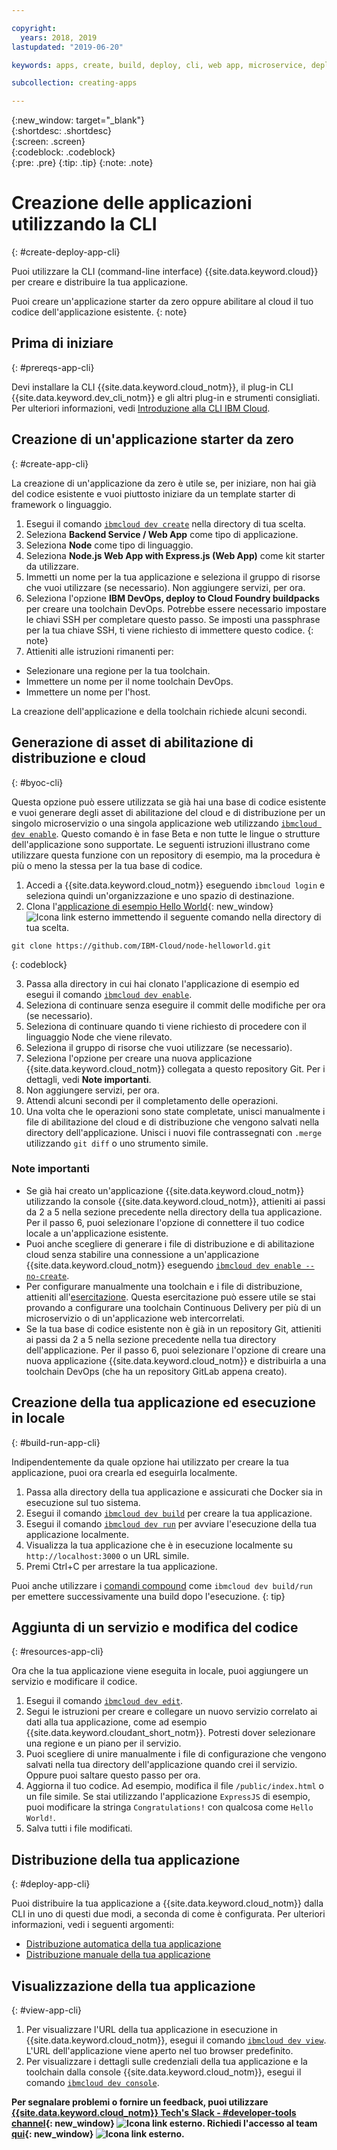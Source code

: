 ```yaml
---

copyright:
  years: 2018, 2019
lastupdated: "2019-06-20"

keywords: apps, create, build, deploy, cli, web app, microservice, deploy cli, build app local, developer tools, ibmcloud dev create

subcollection: creating-apps

---
```


{:new_window: target="_blank"}  
{:shortdesc: .shortdesc}  
{:screen: .screen}  
{:codeblock: .codeblock}  
{:pre: .pre}
{:tip: .tip}
{:note: .note}

# Creazione delle applicazioni utilizzando la CLI
{: #create-deploy-app-cli}

Puoi utilizzare la CLI (command-line interface) {{site.data.keyword.cloud}} per creare e distribuire la tua applicazione. 

Puoi creare un'applicazione starter da zero oppure abilitare al cloud il tuo codice dell'applicazione esistente. 
{: note}

## Prima di iniziare
{: #prereqs-app-cli}

Devi installare la CLI {{site.data.keyword.cloud_notm}}, il plug-in CLI {{site.data.keyword.dev_cli_notm}} e gli altri plug-in e strumenti consigliati. Per ulteriori informazioni, vedi [Introduzione alla CLI IBM Cloud](/docs/cli?topic=cloud-cli-getting-started). 

## Creazione di un'applicazione starter da zero
{: #create-app-cli}

La creazione di un'applicazione da zero è utile se, per iniziare, non hai già del codice esistente e vuoi piuttosto iniziare da un template starter di framework o linguaggio.

1. Esegui il comando [`ibmcloud dev create`](/docs/cli/idt?topic=cloud-cli-idt-cli#create) nella directory di tua scelta.
2. Seleziona **Backend Service / Web App** come tipo di applicazione.
3. Seleziona **Node** come tipo di linguaggio.
4. Seleziona **Node.js Web App with Express.js (Web App)** come kit starter da utilizzare.
5. Immetti un nome per la tua applicazione e seleziona il gruppo di risorse che vuoi utilizzare (se necessario). Non aggiungere servizi, per ora.
6. Seleziona l'opzione **IBM DevOps, deploy to Cloud Foundry buildpacks** per creare una toolchain DevOps. Potrebbe essere necessario impostare le chiavi SSH per completare questo passo.
  Se imposti una passphrase per la tua chiave SSH, ti viene richiesto di immettere questo codice.
  {: note}
7. Attieniti alle istruzioni rimanenti per:
  * Selezionare una regione per la tua toolchain.
  * Immettere un nome per il nome toolchain DevOps.
  * Immettere un nome per l'host.

La creazione dell'applicazione e della toolchain richiede alcuni secondi.

## Generazione di asset di abilitazione di distribuzione e cloud
{: #byoc-cli}

Questa opzione può essere utilizzata se già hai una base di codice esistente e vuoi generare degli asset di abilitazione del cloud e di distribuzione per un singolo microservizio o una singola applicazione web utilizzando [`ibmcloud dev enable`](/docs/cli/idt?topic=cloud-cli-idt-cli#enable). Questo comando è in fase Beta e non tutte le lingue o strutture dell'applicazione sono supportate. Le seguenti istruzioni illustrano come utilizzare questa funzione con un repository di esempio, ma la procedura è più o meno la stessa per la tua base di codice.

1. Accedi a {{site.data.keyword.cloud_notm}} eseguendo `ibmcloud login` e seleziona quindi un'organizzazione e uno spazio di destinazione.
2. Clona l'[applicazione di esempio Hello World](https://github.com/IBM-Cloud/node-helloworld){: new_window} ![Icona link esterno](../icons/launch-glyph.svg "Icona link esterno") immettendo il seguente comando nella directory di tua scelta.

  ```
  git clone https://github.com/IBM-Cloud/node-helloworld.git
  ```
  {: codeblock}

3. Passa alla directory in cui hai clonato l'applicazione di esempio ed esegui il comando [`ibmcloud dev enable`](/docs/cli/idt?topic=cloud-cli-idt-cli#enable).
4. Seleziona di continuare senza eseguire il commit delle modifiche per ora (se necessario).
5. Seleziona di continuare quando ti viene richiesto di procedere con il linguaggio Node che viene rilevato.
6. Seleziona il gruppo di risorse che vuoi utilizzare (se necessario). 
7. Seleziona l'opzione per creare una nuova applicazione {{site.data.keyword.cloud_notm}} collegata a questo repository Git. Per i dettagli, vedi **Note importanti**.
8. Non aggiungere servizi, per ora.
9. Attendi alcuni secondi per il completamento delle operazioni. 
10. Una volta che le operazioni sono state completate, unisci manualmente i file di abilitazione del cloud e di distribuzione che vengono salvati nella directory dell'applicazione. Unisci i nuovi file contrassegnati con `.merge` utilizzando `git diff` o uno strumento simile.

### Note importanti
 - Se già hai creato un'applicazione {{site.data.keyword.cloud_notm}} utilizzando la console {{site.data.keyword.cloud_notm}}, attieniti ai passi da 2 a 5 nella sezione precedente nella directory della tua applicazione. Per il passo 6, puoi selezionare l'opzione di connettere il tuo codice locale a un'applicazione esistente.
 - Puoi anche scegliere di generare i file di distribuzione e di abilitazione cloud senza stabilire una connessione a un'applicazione {{site.data.keyword.cloud_notm}} eseguendo [`ibmcloud dev enable --no-create`](/docs/cli/idt?topic=cloud-cli-idt-cli#enable).
 - Per configurare manualmente una toolchain e i file di distribuzione, attieniti all'[esercitazione](/docs/apps/tutorials?topic=creating-apps-tutorial-byoc-kube). Questa esercitazione può essere utile se stai provando a configurare una toolchain Continuous Delivery per più di un microservizio o di un'applicazione web intercorrelati.
 - Se la tua base di codice esistente non è già in un repository Git, attieniti ai passi da 2 a 5 nella sezione precedente nella tua directory dell'applicazione. Per il passo 6, puoi selezionare l'opzione di creare una nuova applicazione {{site.data.keyword.cloud_notm}} e distribuirla a una toolchain DevOps (che ha un repository GitLab appena creato).

## Creazione della tua applicazione ed esecuzione in locale
{: #build-run-app-cli}

Indipendentemente da quale opzione hai utilizzato per creare la tua applicazione, puoi ora crearla ed eseguirla localmente.

1. Passa alla directory della tua applicazione e assicurati che Docker sia in esecuzione sul tuo sistema.
2. Esegui il comando [`ibmcloud dev build`](/docs/cli/idt?topic=cloud-cli-idt-cli#build) per creare la tua applicazione.
3. Esegui il comando [`ibmcloud dev run`](/docs/cli/idt?topic=cloud-cli-idt-cli#run) per avviare l'esecuzione della tua applicazione localmente.
4. Visualizza la tua applicazione che è in esecuzione localmente su `http://localhost:3000` o un URL simile.
5. Premi Ctrl+C per arrestare la tua applicazione.

Puoi anche utilizzare i [comandi compound](/docs/cli/idt?topic=cloud-cli-idt-cli#compound) come `ibmcloud dev build/run` per emettere successivamente una build dopo l'esecuzione.
{: tip}

## Aggiunta di un servizio e modifica del codice
{: #resources-app-cli}

Ora che la tua applicazione viene eseguita in locale, puoi aggiungere un servizio e modificare il codice. 

1. Esegui il comando [`ibmcloud dev edit`](/docs/cli/idt?topic=cloud-cli-idt-cli#edit).
2. Segui le istruzioni per creare e collegare un nuovo servizio correlato ai dati alla tua applicazione, come ad esempio {{site.data.keyword.cloudant_short_notm}}. Potresti dover selezionare una regione e un piano per il servizio.
3. Puoi scegliere di unire manualmente i file di configurazione che vengono salvati nella tua directory dell'applicazione quando crei il servizio. Oppure puoi saltare questo passo per ora.
4. Aggiorna il tuo codice. Ad esempio, modifica il file `/public/index.html` o un file simile. Se stai utilizzando l'applicazione `ExpressJS` di esempio, puoi modificare la stringa `Congratulations!` con qualcosa come `Hello World!`.
5. Salva tutti i file modificati.

## Distribuzione della tua applicazione
{: #deploy-app-cli}

Puoi distribuire la tua applicazione a {{site.data.keyword.cloud_notm}} dalla CLI in uno di questi due modi, a seconda di come è configurata. Per ulteriori informazioni, vedi i seguenti argomenti:

* [Distribuzione automatica della tua applicazione](/docs/apps?topic=creating-apps-deploy-cli-auto#deploy-console-auto)
* [Distribuzione manuale della tua applicazione](/docs/apps?topic=creating-apps-deploy-cli-manual#deploy-console-manual)

## Visualizzazione della tua applicazione
{: #view-app-cli}

1. Per visualizzare l'URL della tua applicazione in esecuzione in {{site.data.keyword.cloud_notm}}, esegui il comando [`ibmcloud dev view`](/docs/cli/idt?topic=cloud-cli-idt-cli#view). L'URL dell'applicazione viene aperto nel tuo browser predefinito.
2. Per visualizzare i dettagli sulle credenziali della tua applicazione e la toolchain dalla console {{site.data.keyword.cloud_notm}}, esegui il comando [`ibmcloud dev console`](/docs/cli/idt?topic=cloud-cli-idt-cli#console). 

**Per segnalare problemi o fornire un feedback, puoi utilizzare [{{site.data.keyword.cloud_notm}} Tech's Slack - #developer-tools channel](https://ibm-cloud-tech.slack.com/){: new_window} ![Icona link esterno](../icons/launch-glyph.svg "Icona link esterno"). Richiedi l'accesso al team [qui](https://slack-invite-ibm-cloud-tech.mybluemix.net/){: new_window} ![Icona link esterno](../icons/launch-glyph.svg "Icona link esterno").**
